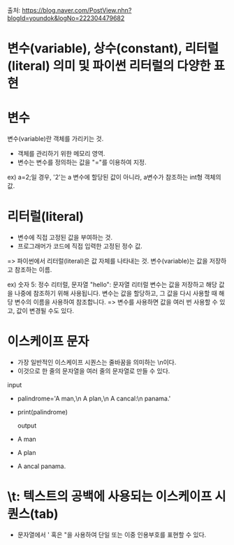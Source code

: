 출처: https://blog.naver.com/PostView.nhn?blogId=youndok&logNo=222304479682

# 변수(variable), 상수(constant), 리터럴(literal) 의미 및 파이썬 리터럴의 다양한 표현

# 변수
변수(variable)란 객체를 가리키는 것.
- 객체를 관리하기 위한 메모리 영역.
- 변수는 변수를 정의하는 값을 "="를 이용하여 지정.

ex) a=2;일 경우,
'2'는 a 변수에 할당된 값이 아니라, a변수가 참조하는 int형 객체의 값.

# 리터럴(literal)
- 변수에 직접 고정된 값을 부여하는 것.
- 프로그래머가 코드에 직접 입력한 고정된 정수 값.

=> 파이썬에서 리터럴(literal)은 값 자체를 나타내는 것.
변수(variable)는 값을 저장하고 참조하는 이름.

ex) 숫자 5: 정수 리터럴, 문자열 "hello": 문자열 리터럴
변수는 값을 저장하고 해당 값을 나중에 참조하기 위해 사용됩니다. 변수는 값을 할당하고, 그 값을 다시 사용할 때 해당 변수의 이름을 사용하여 참조합니다.
=> 변수를 사용하면 값을 여러 번 사용할 수 있고, 값이 변경될 수도 있다.


# 이스케이프 문자
- 가장 일반적인 이스케이프 시퀀스는 줄바꿈을 의미하는 \n이다.
- 이것으로 한 줄의 문자열을 여러 줄의 문자열로 만들 수 있다.

input
- palindrome='A man,\n A plan,\n A cancal:\n panama.'
- print(palindrome)

  output
- A man
- A plan
- A ancal
panama.

# \t: 텍스트의 공백에 사용되는 이스케이프 시퀀스(tab)
- 문자열에서 \' 혹은 \"을 사용하여 단일 또는 이중 인용부호를 표현할 수 있다.
  
